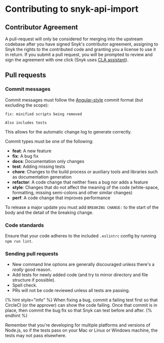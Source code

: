 # Contributing to snyk-api-import

## Contributor Agreement

A pull-request will only be considered for merging into the upstream codebase after you have signed Snyk's contributor agreement, assigning to Snyk the rights to the contributed code and granting you a license to use it in return. If you submit a pull request, you will be prompted to review and sign the agreement with one click (Snyk uses [CLA assistant](https://cla-assistant.io/)).

## Pull requests

### Commit messages

Commit messages must follow the [Angular-style](https://github.com/angular/angular.js/blob/master/CONTRIBUTING.md#commit-message-format) commit format (but excluding the scope):

```
fix: minified scripts being removed

Also includes tests
```

This allows for the automatic change log to generate correctly.

Commit types must be one of the following:

* **feat**: A new feature
* **fix**: A bug fix
* **docs**: Documentation only changes
* **test**: Adding missing tests
* **chore**: Changes to the build process or auxiliary tools and libraries such as documentation generation
* **refactor**: A code change that neither fixes a bug nor adds a feature
* **style**: Changes that do not affect the meaning of the code (white-space, formatting, missing semi-colons and other similar changes)
* **perf**: A code change that improves performance

To release a major update you must add `BREAKING CHANGE:` to the start of the body and the detail of the breaking change.

### Code standards

Ensure that your code adheres to the included `.eslintrc` config by running `npm run lint`.

### Sending pull requests

* New command line options are generally discouraged unless there's a _really_ good reason.
* Add tests for newly added code (and try to mirror directory and file structure if possible).
* Spell check.
* PRs will not be code reviewed unless all tests are passing.

{% hint style="info" %}
When fixing a bug, commit a failing test first so that CircleCI (or the approver) can show the code failing. Once that commit is in place, then commit the bug fix so that Snyk can test before and after.
{% endhint %}

Remember that you're developing for multiple platforms and versions of Node.js, so if the tests pass on your Mac or Linux or Windows machine, the tests may not pass elsewhere.
